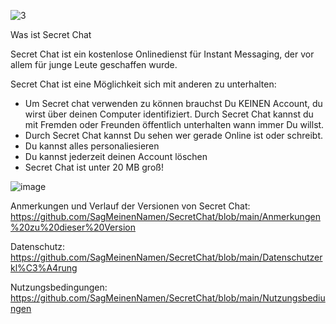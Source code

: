 ![3](https://user-images.githubusercontent.com/62218506/117016251-cf9a6f80-acf2-11eb-867c-507cc979245e.png)

Was ist Secret Chat

Secret Chat ist ein kostenlose Onlinedienst für Instant Messaging, der vor allem für junge Leute geschaffen wurde.

Secret Chat ist eine Möglichkeit sich mit anderen zu unterhalten:
- Um Secret chat verwenden zu können brauchst Du KEINEN Account, du wirst über deinen Computer identifiziert. Durch Secret Chat kannst du mit Fremden oder Freunden öffentlich unterhalten wann immer Du willst.
- Durch Secret Chat kannst Du sehen wer gerade Online ist oder schreibt.
- Du kannst alles personaliesieren
- Du kannst jederzeit deinen Account löschen
- Secret Chat ist unter 20 MB groß!

 ![image](https://user-images.githubusercontent.com/62218506/116581089-452dc680-a914-11eb-88e1-604ccb89e8ae.png)

  
Anmerkungen und Verlauf der Versionen von Secret Chat:
  https://github.com/SagMeinenNamen/SecretChat/blob/main/Anmerkungen%20zu%20dieser%20Version
  
Datenschutz:
  https://github.com/SagMeinenNamen/SecretChat/blob/main/Datenschutzerkl%C3%A4rung
  
Nutzungsbedingungen:
  https://github.com/SagMeinenNamen/SecretChat/blob/main/Nutzungsbediungen
